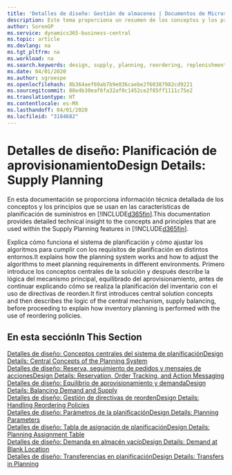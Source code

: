 ```yaml
---
title: 'Detalles de diseño: Gestión de almacenes | Documentos de Microsoft'
description: Este tema proporciona un resumen de los conceptos y los principios que se usan en las características de planificación de suministros en Business Central.
author: SorenGP
ms.service: dynamics365-business-central
ms.topic: article
ms.devlang: na
ms.tgt_pltfrm: na
ms.workload: na
ms.search.keywords: design, supply, planning, reordering, replenishment
ms.date: 04/01/2020
ms.author: sgroespe
ms.openlocfilehash: 8b364aef69ab7b9e036caebe2f60387982cd9221
ms.sourcegitcommit: 88e4b30eaf6fa32af0c1452ce2f85ff1111c75e2
ms.translationtype: HT
ms.contentlocale: es-MX
ms.lasthandoff: 04/01/2020
ms.locfileid: "3184682"
---
```

# <a name="design-details-supply-planning"></a><span data-ttu-id="fa049-103">Detalles de diseño: Planificación de aprovisionamiento</span><span class="sxs-lookup"><span data-stu-id="fa049-103">Design Details: Supply Planning</span></span>
<span data-ttu-id="fa049-104">En esta documentación se proporciona información técnica detallada de los conceptos y los principios que se usan en las características de planificación de suministros en [!INCLUDE[d365fin](includes/d365fin_md.md)].</span><span class="sxs-lookup"><span data-stu-id="fa049-104">This documentation provides detailed technical insight to the concepts and principles that are used within the Supply Planning features in [!INCLUDE[d365fin](includes/d365fin_md.md)].</span></span>  

<span data-ttu-id="fa049-105">Explica cómo funciona el sistema de planificación y cómo ajustar los algoritmos para cumplir con los requisitos de planificación en distintos entornos.</span><span class="sxs-lookup"><span data-stu-id="fa049-105">It explains how the planning system works and how to adjust the algorithms to meet planning requirements in different environments.</span></span> <span data-ttu-id="fa049-106">Primero introduce los conceptos centrales de la solución y después describe la lógica del mecanismo principal, equilibrado del aprovisionamiento, antes de continuar explicando cómo se realiza la planificación del inventario con el uso de directivas de reorden.</span><span class="sxs-lookup"><span data-stu-id="fa049-106">It first introduces central solution concepts and then describes the logic of the central mechanism, supply balancing, before proceeding to explain how inventory planning is performed with the use of reordering policies.</span></span>  

## <a name="in-this-section"></a><span data-ttu-id="fa049-107">En esta sección</span><span class="sxs-lookup"><span data-stu-id="fa049-107">In This Section</span></span>  
[<span data-ttu-id="fa049-108">Detalles de diseño: Conceptos centrales del sistema de planificación</span><span class="sxs-lookup"><span data-stu-id="fa049-108">Design Details: Central Concepts of the Planning System</span></span>](design-details-central-concepts-of-the-planning-system.md)  
[<span data-ttu-id="fa049-109">Detalles de diseño: Reserva, seguimiento de pedidos y mensajes de acciones</span><span class="sxs-lookup"><span data-stu-id="fa049-109">Design Details: Reservation, Order Tracking, and Action Messaging</span></span>](design-details-reservation-order-tracking-and-action-messaging.md)  
[<span data-ttu-id="fa049-110">Detalles de diseño: Equilibrio de aprovisionamiento y demanda</span><span class="sxs-lookup"><span data-stu-id="fa049-110">Design Details: Balancing Demand and Supply</span></span>](design-details-balancing-demand-and-supply.md)  
[<span data-ttu-id="fa049-111">Detalles de diseño: Gestión de directivas de reorden</span><span class="sxs-lookup"><span data-stu-id="fa049-111">Design Details: Handling Reordering Policies</span></span>](design-details-handling-reordering-policies.md)  
[<span data-ttu-id="fa049-112">Detalles de diseño: Parámetros de la planificación</span><span class="sxs-lookup"><span data-stu-id="fa049-112">Design Details: Planning Parameters</span></span>](design-details-planning-parameters.md)  
[<span data-ttu-id="fa049-113">Detalles de diseño: Tabla de asignación de planificación</span><span class="sxs-lookup"><span data-stu-id="fa049-113">Design Details: Planning Assignment Table</span></span>](design-details-planning-assignment-table.md)  
[<span data-ttu-id="fa049-114">Detalles de diseño: Demanda en almacén vacío</span><span class="sxs-lookup"><span data-stu-id="fa049-114">Design Details: Demand at Blank Location</span></span>](design-details-demand-at-blank-location.md)  
[<span data-ttu-id="fa049-115">Detalles de diseño: Transferencias en planificación</span><span class="sxs-lookup"><span data-stu-id="fa049-115">Design Details: Transfers in Planning</span></span>](design-details-transfers-in-planning.md)
